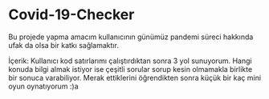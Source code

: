 # Covid-19-Checker
Bu projede yapma amacım kullanıcının günümüz pandemi süreci hakkında ufak da olsa bir katkı sağlamaktır.

İçerik:
Kullanıcı kod satırlarımı çalıştırdıktan sonra 3 yol sunuyorum. Hangi konuda bilgi almak istiyor ise çeşitli sorular sorup kesin olmamakla birlikte bir sonuca varabiliyor. Merak ettiklerini öğrendikten sonra küçük bir kaç mini oyun oynatıyorum :)a
